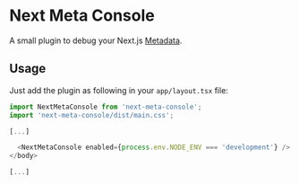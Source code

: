 # Next Meta Console

A small plugin to debug your Next.js [Metadata](https://nextjs.org/docs/app/building-your-application/optimizing/metadata).

## Usage

Just add the plugin as following in your `app/layout.tsx` file:

```javascript
import NextMetaConsole from 'next-meta-console';
import 'next-meta-console/dist/main.css';

[...]

  <NextMetaConsole enabled={process.env.NODE_ENV === 'development'} />
</body>

[...]
```
